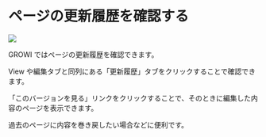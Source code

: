 # ページの更新履歴を確認する

![](./images/history.png)

GROWI ではページの更新履歴を確認できます。

View や編集タブと同列にある「更新履歴」タブをクリックすることで確認できます。

「このバージョンを見る」リンクをクリックすることで、そのときに編集した内容のページを表示できます。

過去のページに内容を巻き戻したい場合などに便利です。
